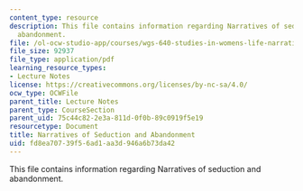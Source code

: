 ```yaml
---
content_type: resource
description: This file contains information regarding Narratives of seduction and
  abandonment.
file: /ol-ocw-studio-app/courses/wgs-640-studies-in-womens-life-narratives-interrogating-marriage-case-studies-in-american-law-and-culture-fall-2007/fd8ea70739f56ad1aa3d946a6b73da42_MITWGS_640F07_4_1.pdf
file_size: 92937
file_type: application/pdf
learning_resource_types:
- Lecture Notes
license: https://creativecommons.org/licenses/by-nc-sa/4.0/
ocw_type: OCWFile
parent_title: Lecture Notes
parent_type: CourseSection
parent_uid: 75c44c82-2e3a-811d-0f0b-89c0919f5e19
resourcetype: Document
title: Narratives of Seduction and Abandonment
uid: fd8ea707-39f5-6ad1-aa3d-946a6b73da42
---
```

This file contains information regarding Narratives of seduction and abandonment.